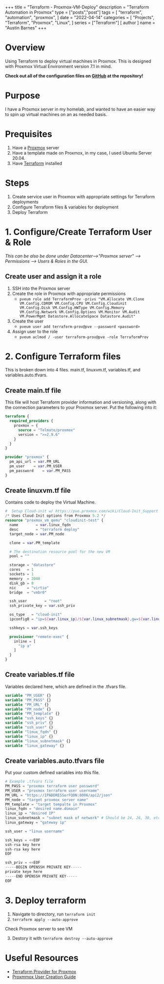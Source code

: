 +++
title = "Terraform - Proxmox-VM-Deploy"
description = "Terraform Automation in Proxmox"
type = ["posts","post"]
tags = [
    "terraform",
    "automation",
    "proxmox",
]
date = "2022-04-14"
categories = [
    "Projects",
    "Terraform",
    "Proxmox",
    "Linux",
]
series = ["Terraform"]
[ author ]
  name = "Austin Barnes"
+++

# Overview
Using Terraform to deploy virtual machines in Proxmox. This is designed with Proxmox Virtual Environment version 7.1 in mind. 

**Check out all of the configuration files on [GitHub](https://github.com/Cinderblook/Proxmox-VM-Deploy) at the repository!**

# Purpose
I have a Proxmox server in my homelab, and wanted to have an easier way to spin up virtual machines on an as needed basis.

# Prequisites
1. Have a [Proxmox](https://www.proxmox.com/en/) server
2. Have a template made on Proxmox, in my case, I used Ubuntu Server 20.04.
3. Have [Terraform](https://learn.hashicorp.com/tutorials/terraform/install-cli) installed


# Steps
1. Create service user in Proxmox with appropriate settings for Terraform deployments
2. Configure Terraform files & variables for deployment
3. Deploy Terraform

# 1. Configure/Create Terraform User & Role
*This can be also be done under Datacenter-->"Proxmox server" --> Permissions --> Users & Roles in the GUI.*
## Create user and assign it a role
1. SSH into the Proxmox server
2. Create the role in Proxmox with appropriate permissions
   * `pveum role add TerraformProv -privs "VM.Allocate VM.Clone VM.Config.CDROM VM.Config.CPU VM.Config.Cloudinit VM.Config.Disk VM.Config.HWType VM.Config.Memory VM.Config.Network VM.Config.Options VM.Monitor VM.Audit VM.PowerMgmt Datastore.AllocateSpace Datastore.Audit"`
3. Create the user
    * `pveum user add terraform-prov@pve --password <password>`
4. Assign user to the role
    * `pveum aclmod / -user terraform-prov@pve -role TerraformProv`


# 2. Configure Terraform files
This is broken down into 4 files. main.tf, linuxvm.tf, variables.tf, and variables.auto.tfvars.

## Create main.tf file
This file will host Terraform provider information and versioning, along with the connection parameters to your Proxmox server. Put the following into it:
``` tf
terraform {
  required_providers {
    proxmox = {
      source = "Telmate/proxmox"
      version = ">=2.9.6"
    }
  }
}

provider "proxmox" {
  pm_api_url = var.PM_URL
  pm_user    = var.PM_USER
  pm_password    = var.PM_PASS
}
```

## Create linuxvm.tf file
Contains code to deploy the Virtual Machine. 
``` tf
#  Setup Cloud-init w/ https://pve.proxmox.com/wiki/Cloud-Init_Support
/* Uses Cloud-Init options from Proxmox 5.2 */
resource "proxmox_vm_qemu" "cloudinit-test" {
  name        = var.linux_fqdn
  desc        = "terraform deploy"
  target_node = var.PM_node

  clone = var.PM_template

  # The destination resource pool for the new VM
  pool = ""

  storage = "datastore"
  cores   = 1
  sockets = 1
  memory  = 2048
  disk_gb = 8
  nic     = "virtio"
  bridge  = "vmbr0"

  ssh_user        = "root"
  ssh_private_key = var.ssh_priv

  os_type   = "cloud-init"
  ipconfig0 = "ip=${var.linux_ip}/${var.linux_subnetmask},gw=${var.linux_gateway}"

  sshkeys = var.ssh_keys

  provisioner "remote-exec" {
    inline = [
      "ip a"
    ]
  }
}

```

## Create variables.tf file
Variables declared here, which are defined in the .tfvars file.
``` tf
variable "PM_USER" {} 
variable "PM_PASS" {} 
variable "PM_URL" {}
variable "PM_node" {} 
variable "PM_template" {}
variable "ssh_keys" {}
variable "ssh_priv" {}
variable "ssh_user" {} 
variable "linux_fqdn" {}
variable "linux_ip" {}
variable "linux_subnetmask" {}
variable "linux_gateway" {}
```
## Create variables.auto.tfvars file
Put your custom defined variables into this file.
``` tf
# Example .tfvars file
PM_PASS = "proxmox terraform user password"
PM_USER = "proxmox terraform user username"
PM_URL = "https://IPADDRESSorFQDN:8006/api2/json"
PM_node = "target proxmox server name"
PM_template = "target tempalte in Proxmox"
linux_fqdn = "desired name.domain"
linux_ip = "desired IP"
linux_subnetmask = "subnet mask of network" # Should be 24, 26, 30, etc.
linux_gateway = "gateway ip"

ssh_user = "linux username" 

ssh_keys = <<EOF
ssh-rsa key here
ssh-rsa key here
EOF

ssh_priv = <<EOF
-----BEGIN OPENSSH PRIVATE KEY-----
private keye here
-----END OPENSSH PRIVATE KEY----- 
EOF

```

# 3. Deploy terraform
1. Navigate to directory, run `terraform init`
2. `terraform apply --auto-approve`

Check Proxmox server to see VM


3. Destory it with `terraform destroy --auto-approve`

# Useful Resources
* [Terraform Provider for Proxmox](https://registry.terraform.io/providers/Telmate/proxmox/latest/docs)
* [Proxmmox User Creation Guide](https://registry.terraform.io/providers/Telmate/proxmox/latest/docs)


